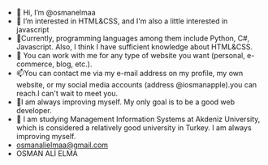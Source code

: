 - 👋 Hi, I’m @osmanelmaa
- 👀 I’m interested in HTML&CSS, and I'm also a little interested in javascript
- 🌱Currently, programming languages ​​among them include Python, C#, Javascript. Also, I think I have sufficient knowledge about HTML&CSS.
- 💞️ You can work with me for any type of website you want (personal, e-commerce, blog, etc.).
- 📫You can contact me via my e-mail address on my profile, my own website, or my social media accounts (address @iosmanapple).you can reach.I can't wait to meet you.
- 💯I am always improving myself. My only goal is to be a good web developer.
- 🛄 I am studying Management Information Systems at Akdeniz University, which is considered a relatively good university in Turkey. I am always improving myself.
- osmanalielmaa@gmail.com
- OSMAN ALİ ELMA
<!---
osmanelmaa/osmanelmaa is a ✨ special ✨ repository because its `README.md` (this file) appears on your GitHub profile.
You can click the Preview link to take a look at your changes.
--->

